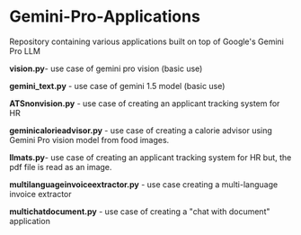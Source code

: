 # Gemini-Pro-Applications
Repository containing various applications built on top of Google's Gemini Pro LLM


**vision.py**- use case of gemini pro vision  (basic use)

**gemini_text.py** - use case of gemini 1.5 model  (basic use)

**ATSnonvision.py** - use case of creating an applicant tracking system for HR 

**geminicalorieadvisor.py** - use case of creating a calorie advisor using Gemini Pro vision model from food images.

**llmats.py**- use case of creating an applicant tracking system for HR but, the pdf file is read as an image.

**multilanguageinvoiceextractor.py** - use case creating a multi-language invoice extractor 

**multichatdocument.py** - use case of creating a "chat with document" application
